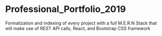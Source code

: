 # Professional_Portfolio_2019
Formalization and indexing of every project with a full M.E.R.N Stack that will make use of REST API calls, React, and Bootstrap CSS framework
